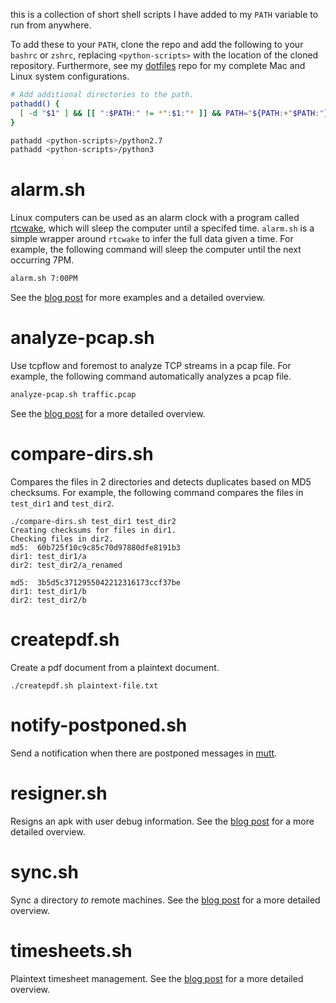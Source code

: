this is a collection of short shell scripts I have added to my
`PATH` variable to run from anywhere.

To add these to your `PATH`, clone the repo and add the following
to your `bashrc` or `zshrc`, replacing `<python-scripts>`
with the location of the cloned repository.
Furthermore, see my [dotfiles][dotfiles] repo for my
complete Mac and Linux system configurations.

```Bash
# Add additional directories to the path.
pathadd() {
  [ -d "$1" ] && [[ ":$PATH:" != *":$1:"* ]] && PATH="${PATH:+"$PATH:"}$1"
}

pathadd <python-scripts>/python2.7
pathadd <python-scripts>/python3
```

# alarm.sh
Linux computers can be used as an alarm clock with a program called
[rtcwake][rtcwake], which will sleep the computer until a specifed time.
`alarm.sh` is a simple wrapper around `rtcwake` to infer the
full data given a time.
For example, the following command will sleep the computer until the
next occurring 7PM.

```Bash
alarm.sh 7:00PM
```

See the [blog post][alarm] for more examples and a detailed overview.

# analyze-pcap.sh
Use tcpflow and foremost to analyze TCP streams in a pcap file.
For example, the following command automatically analyzes a pcap file.

```Bash
analyze-pcap.sh traffic.pcap
```

See the [blog post][pcap] for a more detailed overview.

# compare-dirs.sh
Compares the files in 2 directories and
detects duplicates based on MD5 checksums.
For example, the following command compares the
files in `test_dir1` and `test_dir2`.

```
./compare-dirs.sh test_dir1 test_dir2
Creating checksums for files in dir1.
Checking files in dir2.
md5:  60b725f10c9c85c70d97880dfe8191b3
dir1: test_dir1/a
dir2: test_dir2/a_renamed

md5:  3b5d5c3712955042212316173ccf37be
dir1: test_dir1/b
dir2: test_dir2/b
```

# createpdf.sh
Create a pdf document from a plaintext document.

```
./createpdf.sh plaintext-file.txt
```

# notify-postponed.sh
Send a notification when there are postponed
messages in [mutt][mutt].

# resigner.sh
Resigns an apk with user debug information.
See the [blog post][resign] for a more detailed overview.

# sync.sh
Sync a directory *to* remote machines.
See the [blog post][sync] for a more detailed overview.

# timesheets.sh
Plaintext timesheet management.
See the [blog post][timesheet] for a more detailed overview.


[alarm]: http://bamos.github.io/2013/03/09/rtcwake/
[rtcwake]: http://linux.die.net/man/8/rtcwake
[pcap]: http://bamos.github.io/2013/07/31/pcap-analysis/
[comp]: http://bamos.github.io/2013/03/11/compare-directories-bash/
[pdf]: http://bamos.github.io/2013/04/16/pdf-from-plaintext/
[resign]: http://bamos.github.io/2013/03/10/resigning-apk/
[sync]: http://bamos.github.io/2013/07/17/sync-to-servers-bash/
[timesheet]: http://bamos.github.io/2013/02/10/timesheets-with-bash-and-latex/

[mutt]: http://www.mutt.org/
[dotfiles]: https://github.com/bamos/dotfiles
